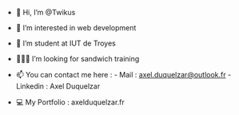 - 👋 Hi, I’m @Twikus
- 👀 I’m interested in web development
- 🌱 I’m student at IUT de Troyes
- 👨🏻‍💻 I’m looking for sandwich training
- 📫 You can contact me here : 
                                - Mail : axel.duquelzar@outlook.fr 
                                - Linkedin : Axel Duquelzar
                                
- 💻 My Portfolio : axelduquelzar.fr


